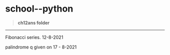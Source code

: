 # school--python
>**ch12ans folder** 
---
Fibonacci series. 12-8-2021

palindrome q given on 17 - 8-2021
